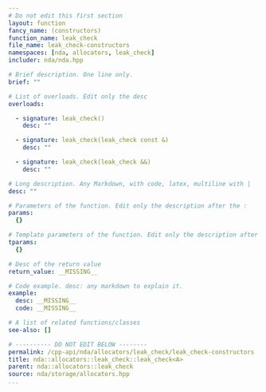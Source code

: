 ```yaml
---
# Do not edit this first section
layout: function
fancy_name: (constructors)
function_name: leak_check
file_name: leak_check-constructors
namespaces: [nda, allocators, leak_check]
includer: nda/nda.hpp

# Brief description. One line only.
brief: ""

# List of overloads. Edit only the desc
overloads:

  - signature: leak_check()
    desc: ""

  - signature: leak_check(leak_check const &)
    desc: ""

  - signature: leak_check(leak_check &&)
    desc: ""

# Long description. Any Markdown, with code, latex, multiline with |
desc: ""

# Parameters of the function. Edit only the description after the :
params:
  {}

# Template parameters of the function. Edit only the description after the :
tparams:
  {}

# Desc of the return value
return_value: __MISSING__

# Code example. desc: any markdown to explain it.
example:
  desc: __MISSING__
  code: __MISSING__

# A list of related functions/classes
see-also: []

# ---------- DO NOT EDIT BELOW --------
permalink: /cpp-api/nda/allocators/leak_check/leak_check-constructors
title: nda::allocators::leak_check::leak_check<A>
parent: nda::allocators::leak_check
source: nda/storage/allocators.hpp
...
```


